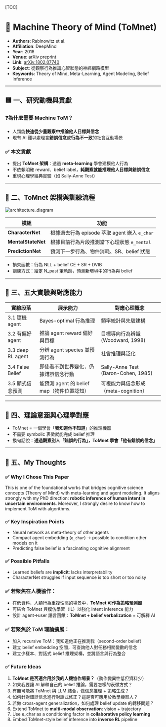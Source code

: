[TOC]

# 📘 Machine Theory of Mind (ToMnet)

- **Authors**: Rabinowitz et al.
- **Affiliation**: DeepMind
- **Year**: 2018
- **Venue**: arXiv preprint
- **Link**: [arXiv:1802.07740](https://arxiv.org/abs/1802.07740)
- **Subject**: 從觀察行為推論心智狀態的神經網路模型
- **Keywords**: Theory of Mind, Meta-Learning, Agent Modeling, Belief Inference

------

## 🟨 一、研究動機與貢獻

### ❓為什麼需要 Machine ToM？

- 人類能**快速從少量觀察中推論他人目標與信念**
- 現有 AI 難以處理含**錯誤信念**或**行為不一致**的社會互動場景

### ✅ 本文貢獻

- 提出 **ToMnet 架構**：透過 **meta-learning** 學會建模他人行為
- 不依賴明確 reward、belief label，**純觀察就能推理他人目標與錯誤信念**
- 重現心理學經典實驗（如 Sally-Anne Test）

------

## 🧩 二、ToMnet 架構與訓練流程

![architecture_diagram](D:\James\PhD\PhD-Reading-Journal\papers\2018_arXiv_Rabinowitz_ToMnet\architecture_diagram.png)

| 模組               | 功能                                          |
| ------------------ | --------------------------------------------- |
| **CharacterNet**   | 根據過去行為 episode 萃取 agent 嵌入 `e_char` |
| **MentalStateNet** | 根據目前行為片段推測當下心理狀態 `e_mental`   |
| **PredictionNet**  | 預測下一步行為、物件消耗、SR、belief 狀態     |

- 損失函數：行為 NLL + belief CE + SR + DVIB
- 訓練方式：給定 N_past 筆軌跡，預測新環境中的行為與 belief

------

## 🔬 三、五大實驗與對應能力

| 實驗段落          | 展示能力                                   | 對應心理概念                         |
| ----------------- | ------------------------------------------ | ------------------------------------ |
| 3.1 隨機 agent    | Bayes-optimal 行為推理                     | 頻率統計與先驗建構                   |
| 3.2 有偏好 agent  | 推論 agent reward 偏好與目標               | 目標導向行為辨識 (Woodward, 1998)    |
| 3.3 deep RL agent | 分辨 agent species 並預測行為              | 社會推理與泛化                       |
| 3.4 False Belief  | 即使看不到世界變化，仍據錯誤信念行動       | Sally-Anne Test (Baron-Cohen, 1985)  |
| 3.5 顯式信念預測  | 能預測 agent 的 belief map（物件位置認知） | 可視能力與信念形成（meta-cognition） |

------

## 🧬 四、理論意涵與心理學對應

- ToMnet = 一個學會「**我知道他不知道**」的推理機器
- 不需要 symbolic 表徵就能完成 belief 推理
- 換句話說：**透過觀察別人「錯誤的行為」，ToMnet 學會「他有錯誤的信念」**

------

## 🧠 五、My Thoughts

### ✅ Why I Chose This Paper

This is one of the foundational works that bridges cognitive science concepts (Theory of Mind) with meta-learning and agent modeling. It aligns strongly with my PhD direction: **robotic inference of human intent in uncertain environments**. Moreover, I strongly desire to know how to implement ToM with algorithms.

### ✅ Key Inspiration Points

- Neural network as meta-theory of other agents
- Compact agent embedding (`e_char`) → possible to condition other models on it
- Predicting false belief is a fascinating cognitive alignment

### ✅ Possible Pitfalls

- Learned beliefs are **implicit**: lacks interpretability
- CharacterNet struggles if input sequence is too short or too noisy

### ✅ 若聚焦在人機協作：

- 在低資料、人類行為重複性高的場景中，**ToMnet 可作為策略預測器**
- 可結合 ToMnet 與模仿學習（IL）以強化 intent inference 能力
- 設計 agent→user 語言回饋：**ToMnet + belief verbalization** = 可解釋 AI

### ✅ 若聚焦於 ToM 理論擴展：

- 加入 recursive ToM：我知道他正在推測我（second-order belief）
- 建立 belief embedding 空間，可查詢他人對任務相關變數的信念
- 建立少樣本、對話式 belief 推理架構，並將語言與行為整合

### ✅ Future Ideas

1. **ToMnet 是否適合用於我的人機協作場景？**（動作變異性低但資料少）
2. 如果我要讓 AI 解釋自己的 belief 推論，需要怎樣的表徵方式？
3. 有無可能將 ToMnet 與 LLM 結合，做信念推理 + 策略生成？
4. 如何針對錯誤信念進行對話式修正？這是否可應用於教學機器人？
5. 若做 cross-agent generalization，如何處理 belief update 的轉移問題？
6. Extend ToMnet to **multi-modal observation**: vision + trajectory
7. Use e_char as a conditioning factor in **collaborative policy learning**
8. Embed ToMnet-style belief inference into **inverse RL** pipeline

